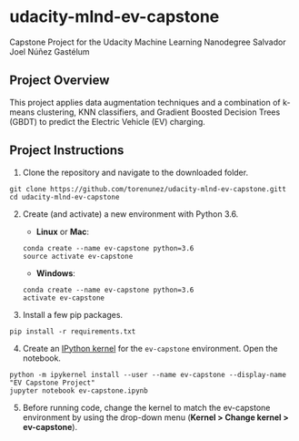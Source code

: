 # udacity-mlnd-ev-capstone
Capstone Project for the Udacity Machine Learning Nanodegree
Salvador Joel Núñez Gastélum


## Project Overview

This project applies data augmentation techniques and a combination of k-means clustering, KNN classifiers, and Gradient Boosted Decision Trees (GBDT) to predict the Electric Vehicle (EV) charging.


## Project Instructions

1. Clone the repository and navigate to the downloaded folder.
```	
git clone https://github.com/torenunez/udacity-mlnd-ev-capstone.gitt
cd udacity-mlnd-ev-capstone
```

2. Create (and activate) a new environment with Python 3.6.

	- __Linux__ or __Mac__: 
	```
	conda create --name ev-capstone python=3.6
	source activate ev-capstone
	```  
	- __Windows__: 
	```
	conda create --name ev-capstone python=3.6
	activate ev-capstone
	```

3. Install a few pip packages.
```
pip install -r requirements.txt
```

4. Create an [IPython kernel](http://ipython.readthedocs.io/en/stable/install/kernel_install.html) for the `ev-capstone` environment.  Open the notebook.
```
python -m ipykernel install --user --name ev-capstone --display-name "EV Capstone Project"
jupyter notebook ev-capstone.ipynb
```

5. Before running code, change the kernel to match the ev-capstone environment by using the drop-down menu (**Kernel > Change kernel > ev-capstone**). 
